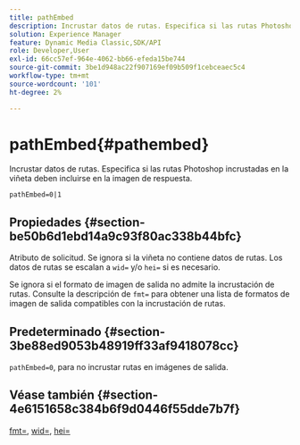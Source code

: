 ```yaml
---
title: pathEmbed
description: Incrustar datos de rutas. Especifica si las rutas Photoshop incrustadas en la viñeta deben incluirse en la imagen de respuesta.
solution: Experience Manager
feature: Dynamic Media Classic,SDK/API
role: Developer,User
exl-id: 66cc57ef-964e-4062-bb66-efeda15be744
source-git-commit: 3be1d948ac22f907169ef09b509f1cebceaec5c4
workflow-type: tm+mt
source-wordcount: '101'
ht-degree: 2%

---
```


# pathEmbed{#pathembed}

Incrustar datos de rutas. Especifica si las rutas Photoshop incrustadas en la viñeta deben incluirse en la imagen de respuesta.

`pathEmbed=0|1`

## Propiedades {#section-be50b6d1ebd14a9c93f80ac338b44bfc}

Atributo de solicitud. Se ignora si la viñeta no contiene datos de rutas. Los datos de rutas se escalan a `wid=` y/o `hei=` si es necesario.

Se ignora si el formato de imagen de salida no admite la incrustación de rutas. Consulte la descripción de `fmt=` para obtener una lista de formatos de imagen de salida compatibles con la incrustación de rutas.

## Predeterminado {#section-3be88ed9053b48919ff33af9418078cc}

`pathEmbed=0`, para no incrustar rutas en imágenes de salida.

## Véase también {#section-4e6151658c384b6f9d0446f55dde7b7f}

[fmt=](../../../../../ir-api/http-protocol/image-rendering-api-ref/c-ir-http-protocol-ref/c-ir-http-protocol-command-reference/r-ir-fmt.md#reference-4c743f67d56b47c5b774fcc900ff758c), [wid=](../../../../../ir-api/http-protocol/image-rendering-api-ref/c-ir-http-protocol-ref/c-ir-http-protocol-command-reference/r-ir-wid.md#reference-b7e691b0624941168c94b2749ae233ec), [hei=](../../../../../ir-api/http-protocol/image-rendering-api-ref/c-ir-http-protocol-ref/c-ir-http-protocol-command-reference/r-ir-hei.md#reference-1c08f60365a94417a39867c09cac5478)
